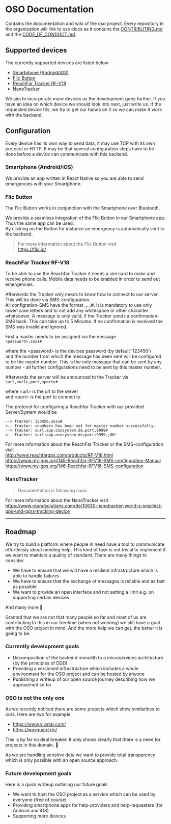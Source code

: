 # OSO Documentation

Contains the documentation and wiki of the oso project.
Every repository in the organization will link to oso-docs as it contains the [CONTRIBUTING.md](CONTRIBUTING.md) and the [CODE_OF_CONDUCT.md](CODE_OF_CONDUCT.md).

## Supported devices
The currently supported devices are listed below
* [Smartphone (Android/iOS)](#smartphone-androidios)
* [Flic Button](#flic-button)
* [ReachFar Tracker RF-V18](#reachfar-tracker-rf-v18)
* [NanoTracker](#nanotracker)

We aim to incorporate more devices as the development goes further.
If you have an idea on which device we should look into next, just write us.
If the requested device fits, we try to get our hands on it so we can make it work with the backend.

## Configuration
Every device has its own way to send data, it may use TCP with its own protocol or HTTP.
It may be that several configuration steps have to be done before a device can communicate with this backend. 

### Smartphone (Android/iOS)
We provide an app written in React Native so you are able to send emergencies with your Smartphone.

### Flic Button
The Flic Button works in conjunction with the Smartphone over Bluetooth.

We provide a seamless integration of the Flic Button in our Smartphone app. Thus the same app can be used.<br> 
By clicking on the Button for instance an emergency is automatically sent to the backend.

>For more information about the Flic Button visit<br>
https://flic.io/ 

### ReachFar Tracker RF-V18
To be able to use the Reachfar Tracker it needs a sim card to make and receive phone calls.
Mobile data needs to be enabled in order to send out emergencies.

Afterwards the Tracker only needs to know how to connect to our server. This will be done via SMS-configuration.<br>
All configration-SMS have the format <Param>,<Param>,...#. It is mandatory to use only lower-case letters and to not add any whitespace or other character whatsoever. A message is only valid, if the Tracker sends a confirmation-SMS back. This can take up to 5 Minutes. If no confirmation is received the SMS was invalid and ignored.
   
First a master needs to be assigned via the message<br>
``<password>,sos1#``

where the &lt;password&gt; is the devices password (by default '123456')<br>
and the number from which the message has been sent will be configured to be the master number. This is the only message that can be sent by any number - all further configurations need to be sent by this master number.

Afterwards the server will be announced to the Tracker via<br>
``surl,<url>,port,<port>#``

where &lt;url&gt; is the url to the server<br>
and &lt;port&gt; is the port to connect to

The protocol for configuring a Reachfar Tracker with our provided Server/System would be
```
--> Tracker: 123456,sos1#
<-- Tracker: <number> has been set for master number successfully.
--> Tracker: surl,app.ososystem.de,port,9999#
<-- Tracker: surl:app.ososystem.de;port:9999.;OK!
```

For more information about the ReachFar Tracker or the SMS-configuration visit<br>
http://www.reachfargps.com/products/RF-V18.html<br>
https://www.my-gps.org/145-Reachfar-RFV16-SMS-configuration-Manual<br>
https://www.my-gps.org/146-Reachfar-RFV16-SMS-configuration

### NanoTracker
>Documentation is following soon.

For more information about the NanoTracker visit<br>
https://www.roundsolutions.com/de/10630-nanotracker-world-s-smallest-gps-und-gprs-tracking-device

---

## Roadmap
We try to build a platform where people in need have a tool to communicate effortlessly about needing help. This kind of task is not trivial to implement if we want to maintain a quality of standard. There are many things to consider.

* We have to ensure that we will have a resilient infrastructure which is able to handle failures
* We have to ensure that the exchange of messages is reliable and as fast as possible
* We want to provide an open interface and not setting a limit e.g. on supporting certain devices

And many more :raised_hands:

Granted that we are not that many people so far and most of us are contributing to this in our freetime (when not working) we still have a goal with the OSO project in mind. And the more help we can get, the better it is going to be.

### Currently development goals
* Decomposition of the backend monolith to a microservices architecture (by the principles of DDD)
* Providing a versioned infrastructure which includes a whole environment for the OSO project and can be hosted by anyone
* Publishing a writeup of our open source journey describing how we approached so far

### OSO is not the only one
As we recently noticed there are some projects which show similarities to ours.
Here are two for example
* https://www.vivatar.com/
* https://wayguard.de/

This is by far no deal breaker. It only shows clearly that there is a need for projects in this domain. :couple_with_heart:

As we are handling senstive data we want to provide total transparency which is only possible with an open source approach.

### Future development goals
Here is a quick writeup outlining our future goals
* We want to host the OSO project as a service which can be used by everyone (free of course)
* Providing smartphone apps for help-providers and help-requesters (for Android and iOS)
* Supporting more devices
